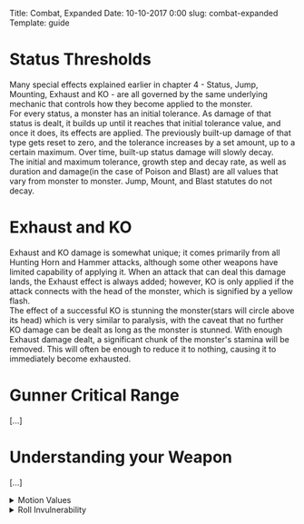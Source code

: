 Title: Combat, Expanded
Date: 10-10-2017 0:00
slug: combat-expanded
Template: guide


# Status Thresholds
Many special effects explained earlier in chapter 4 - Status, Jump, Mounting, Exhaust and KO - are all governed by the same underlying mechanic that controls how they become applied to the monster.  
For every status, a monster has an initial tolerance. As damage of that status is dealt, it builds up until it reaches that initial tolerance value, and once it does, its effects are applied. The previously built-up damage of that type gets reset to zero, and the tolerance increases by a set amount, up to a certain maximum. Over time, built-up status damage will slowly decay.  
The initial and maximum tolerance, growth step and decay rate, as well as duration and damage(in the case of Poison and Blast) are all values that vary from monster to monster. Jump, Mount, and Blast statutes do not decay.

# Exhaust and KO
Exhaust and KO damage is somewhat unique; it comes primarily from all Hunting Horn and Hammer attacks, although some other weapons have limited capability of applying it. When an attack that can deal this damage lands, the Exhaust effect is always added; however, KO is only applied if the attack connects with the head of the monster, which is signified by a yellow flash.  
The effect of a successful KO is stunning the monster(stars will circle above its head) which is very similar to paralysis, with the caveat that no further KO damage can be dealt as long as the monster is stunned.
With enough Exhaust damage dealt, a significant chunk of the monster's stamina will be removed. This will often be enough to reduce it to nothing, causing it to immediately become exhausted.

# Gunner Critical Range
[...]

# Understanding your Weapon
[...]

<details>
<summary> Motion Values </summary>

[...]
</details>

<details>
<summary> Roll Invulnerability </summary>

[...]
</details>